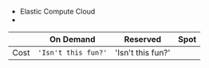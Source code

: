  - Elastic Compute Cloud
 - 
|                |On Demand		|Reserved		| 		Spot |
|----------------|-------------------------------|-----------------------------|--|
|Cost			|`'Isn't this fun?'`            |'Isn't this fun?'            | |

<!--stackedit_data:
eyJoaXN0b3J5IjpbLTM5NDEyNTc4MCwtMTEyODEwODVdfQ==
-->